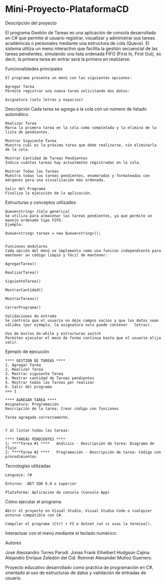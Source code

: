 # Mini-Proyecto-PlataformaCD

Descripción del proyecto

El programa Gestión de Tareas es una aplicación de consola desarrollada en C# que permite al usuario registrar, visualizar y administrar sus tareas académicas o personales mediante una estructura de cola (Queue).
El sistema utiliza un menú interactivo que facilita la gestión secuencial de las tareas pendientes, simulando una lista ordenada FIFO (First In, First Out), es decir, la primera tarea en entrar será la primera en realizarse.

Funcionalidades principales

    El programa presenta un menú con las siguientes opciones:

    Agregar Tarea
    Permite registrar una nueva tarea solicitando dos datos:

    Asignatura (solo letras y espacios)

Descripción
    Cada tarea se agrega a la cola con un número de listado automático.

    Realizar Tarea
    Marca la primera tarea en la cola como completada y la elimina de la lista de pendientes.

    Mostrar Siguiente Tarea
    Muestra cuál es la próxima tarea que debe realizarse, sin eliminarla de la cola.

    Mostrar Cantidad de Tareas Pendientes
    Indica cuántas tareas hay actualmente registradas en la cola.

    Mostrar Todas las Tareas
    Muestra todas las tareas pendientes, enumeradas y formateadas con márgenes para una visualización más ordenada.

    Salir del Programa
    Finaliza la ejecución de la aplicación.

Estructuras y conceptos utilizados

    Queue<string> (Cola genérica)
    Se utiliza para almacenar las tareas pendientes, ya que permite un manejo ordenado tipo FIFO.
    Ejemplo:

    Queue<string> tareas = new Queue<string>();


    Funciones modulares
    Cada opción del menú se implementa como una función independiente para mantener un código limpio y fácil de mantener:

    AgregarTarea()

    RealizarTarea()

    SiguienteTarea()

    MostrarCantidad()

    MostrarTareas()

    CerrarPrograma()

    Validaciones de entrada
    Se controla que el usuario no deje campos vacíos y que los datos sean válidos (por ejemplo, la asignatura solo puede contener   letras).

    Uso de bucles do-while y estructuras switch
    Permiten ejecutar el menú de forma continua hasta que el usuario elija salir.

Ejemplo de ejecución

    **** GESTIÓN DE TAREAS ****
    1. Agregar Tarea
    2. Realizar Tarea
    3. Mostrar siguiente Tarea
    4. Mostrar cantidad de Tareas pendientes
    5. Mostrar todas las Tareas por realizar
    6. Salir del programa
    >>> 1

    **** AGREGAR TAREA ****
    Asignatura: Programación
    Descripción de la tarea: Crear código con funciones

    Tarea agregada correctamente.


    Y al listar todas las tareas:

    **** TAREAS PENDIENTES ****
    1: ****Tarea #1 ****   Análisis - Descripción de tarea: Diagrama de flujo
    2: ****Tarea #2 ****   Programación - Descripción de tarea: Código con procedimientos

Tecnologías utilizadas

    Lenguaje: C#

    Entorno: .NET SDK 6.0 o superior

    Plataforma: Aplicación de consola (Console App)

Cómo ejecutar el programa

    Abrir el proyecto en Visual Studio, Visual Studio Code o cualquier entorno compatible con C#.

    Compilar el programa (Ctrl + F5 o dotnet run si usas la terminal).

Interactuar con el menú mediante el teclado numérico.

Autores

José Alessandro Torres Parodi.
Jonas Frank Ethelbert Hodgson Cajina.
Alejandro Enrique Zeledón del Cid.
Rommel Alexander Muñoz Guerrero.

Proyecto educativo desarrollado como práctica de programación en C#, orientado al uso de estructuras de datos y validación de entradas de usuario.